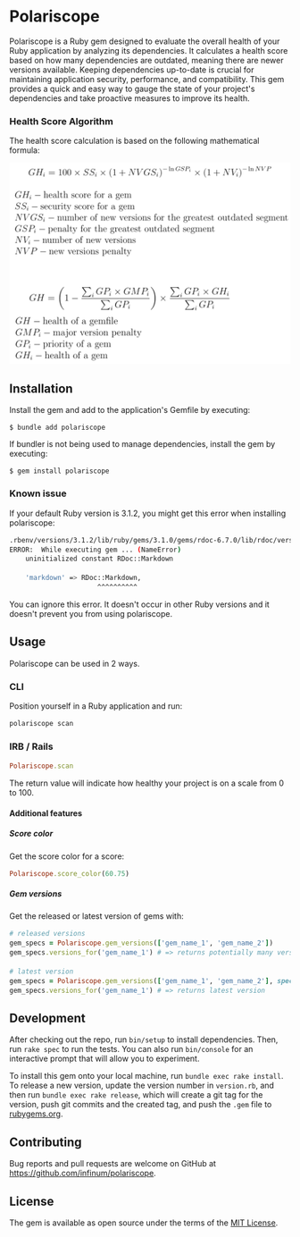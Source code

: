 # Polariscope

Polariscope is a Ruby gem designed to evaluate the overall health of your Ruby application by analyzing its dependencies. It calculates a health score based on how many dependencies are outdated, meaning there are newer versions available. Keeping dependencies up-to-date is crucial for maintaining application security, performance, and compatibility. This gem provides a quick and easy way to gauge the state of your project's dependencies and take proactive measures to improve its health.

### Health Score Algorithm

The health score calculation is based on the following mathematical formula:

![Health Score Algorithm](docs/algorithm.png)

## Installation

Install the gem and add to the application's Gemfile by executing:

    $ bundle add polariscope

If bundler is not being used to manage dependencies, install the gem by executing:

    $ gem install polariscope

### Known issue

If your default Ruby version is 3.1.2, you might get this error when installing polariscope:

```bash
.rbenv/versions/3.1.2/lib/ruby/gems/3.1.0/gems/rdoc-6.7.0/lib/rdoc/version.rb:8: warning: already initialized constant RDoc::VERSION
ERROR:  While executing gem ... (NameError)
    uninitialized constant RDoc::Markdown

    'markdown' => RDoc::Markdown,
                      ^^^^^^^^^^
```

You can ignore this error. It doesn't occur in other Ruby versions and it doesn't prevent you from using polariscope.

## Usage

Polariscope can be used in 2 ways.

### CLI

Position yourself in a Ruby application and run:

```bash
polariscope scan
```

### IRB / Rails

```ruby
Polariscope.scan
```

The return value will indicate how healthy your project is on a scale from 0 to 100.

#### Additional features

##### Score color

Get the score color for a score:

```ruby
Polariscope.score_color(60.75)
```

##### Gem versions

Get the released or latest version of gems with:

```ruby
# released versions
gem_specs = Polariscope.gem_versions(['gem_name_1', 'gem_name_2'])
gem_specs.versions_for('gem_name_1') # => returns potentially many versions

# latest version
gem_specs = Polariscope.gem_versions(['gem_name_1', 'gem_name_2'], spec_type: :latest)
gem_specs.versions_for('gem_name_1') # => returns latest version
```

## Development

After checking out the repo, run `bin/setup` to install dependencies. Then, run `rake spec` to run the tests. You can also run `bin/console` for an interactive prompt that will allow you to experiment.

To install this gem onto your local machine, run `bundle exec rake install`. To release a new version, update the version number in `version.rb`, and then run `bundle exec rake release`, which will create a git tag for the version, push git commits and the created tag, and push the `.gem` file to [rubygems.org](https://rubygems.org).

## Contributing

Bug reports and pull requests are welcome on GitHub at https://github.com/infinum/polariscope.

## License

The gem is available as open source under the terms of the [MIT License](https://opensource.org/licenses/MIT).
